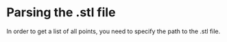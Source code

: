# Parsing the .stl file

In order to get a list of all points, you need to specify the path to the .stl file.
